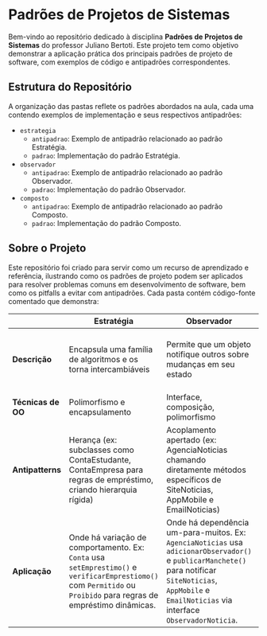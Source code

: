 # Padrões de Projetos de Sistemas

Bem-vindo ao repositório dedicado à disciplina **Padrões de Projetos de Sistemas** do professor Juliano Bertoti. Este projeto tem como objetivo demonstrar a aplicação prática dos principais padrões de projeto de software, com exemplos de código e antipadrões correspondentes.

## Estrutura do Repositório

A organização das pastas reflete os padrões abordados na aula, cada uma contendo exemplos de implementação e seus respectivos antipadrões:

- `estrategia`
  - `antipadrao`: Exemplo de antipadrão relacionado ao padrão Estratégia.
  - `padrao`: Implementação do padrão Estratégia.
- `observador`
  - `antipadrao`: Exemplo de antipadrão relacionado ao padrão Observador.
  - `padrao`: Implementação do padrão Observador.
- `composto`
  - `antipadrao`: Exemplo de antipadrão relacionado ao padrão Composto.
  - `padrao`: Implementação do padrão Composto.
  
## Sobre o Projeto

Este repositório foi criado para servir como um recurso de aprendizado e referência, ilustrando como os padrões de projeto podem ser aplicados para resolver problemas comuns em desenvolvimento de software, bem como os pitfalls a evitar com antipadrões. Cada pasta contém código-fonte comentado que demonstra:

|              | Estratégia                                                                 | Observador                                                                 | Composto                                                                 |
|--------------|----------------------------------------------------------------------------|----------------------------------------------------------------------------|--------------------------------------------------------------------------|
| **Descrição**   | Encapsula uma família de algoritmos e os torna intercambiáveis             | Permite que um objeto notifique outros sobre mudanças em seu estado        | Permite tratar objetos individuais e composições com uma interface comum  |
| **Técnicas de OO** | Polimorfismo e encapsulamento                                           | Interface, composição, polimorfismo                                        | Interface, composição, polimorfismo                                      |
| **Antipatterns** | Herança (ex: subclasses como ContaEstudante, ContaEmpresa para regras de empréstimo, criando hierarquia rígida) | Acoplamento apertado (ex: AgenciaNoticias chamando diretamente métodos específicos de SiteNoticias, AppMobile e EmailNoticias) | Classes que misturam responsabilidades (ex: Time com listas separadas para jogadores e setores, sem abstração comum) |
| **Aplicação**   | Onde há variação de comportamento. Ex: `Conta` usa `setEmprestimo()` e `verificarEmprestiomo()` com `Permitido` ou `Proibido` para regras de empréstimo dinâmicas. | Onde há dependência um-para-muitos. Ex: `AgenciaNoticias` usa `adicionarObservador()` e `publicarManchete()` para notificar `SiteNoticias`, `AppMobile` e `EmailNoticias` via interface `ObservadorNoticia`. | Onde há estruturas hierárquicas. Ex: `Time` usa `add()` e `mostrar()` para tratar `Jogador` e subtimes uniformemente via interface `MembroTime`. |